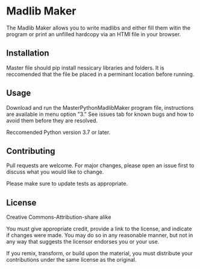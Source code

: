 # Madlib Maker

The Madlib Maker allows you to write madlibs and either fill them witin the program or print an unfilled hardcopy via an HTMl file in your browser.

## Installation

Master file should pip install nessicary libraries and folders. It is reccomended that the file be placed in a perminant location before running.

## Usage

Download and run the MasterPythonMadlibMaker program file, instructions are available in menu option "3." See issues tab for known bugs and how to avoid them before they are resolved.

Reccomended Python version 3.7 or later.

## Contributing
Pull requests are welcome. For major changes, please open an issue first to discuss what you would like to change.

Please make sure to update tests as appropriate.

## License
Creative Commons-Attribution-share alike

You must give appropriate credit, provide a link to the license, and indicate if changes were made. You may do so in any reasonable manner, but not in any way that suggests the licensor endorses you or your use.

 If you remix, transform, or build upon the material, you must distribute your contributions under the same license as the original.
